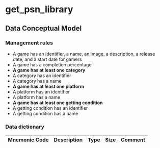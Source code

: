 # get_psn_library

## Data Conceptual Model
### Management rules 
* A game has an identifier, a name, an image, a description, a release date, and a start date for gamers
* A game has a completion percentage
* **A game has at least one category**
* A category has an identifier
* A category has a name
* **A game has at least one platform**
* A platform has an identifier
* A platform has a name
* **A game has at least one getting condition**
* A getting condition has an identifier
* A getting condition has a name

### Data dictionary
| **Mnemonic Code** | **Description** | **Type** | **Size** | **Comment** |
|-------------------|-----------------|----------|----------|-------------|








